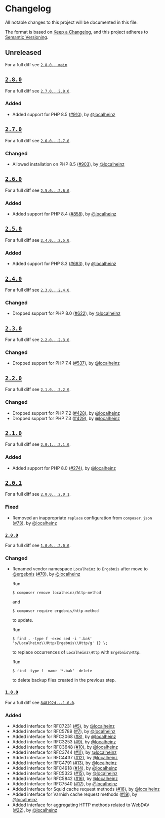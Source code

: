 # Changelog

All notable changes to this project will be documented in this file.

The format is based on [Keep a Changelog](https://keepachangelog.com/en/1.0.0/), and this project adheres to [Semantic Versioning](https://semver.org/spec/v2.0.0.html).

## Unreleased

For a full diff see [`2.8.0...main`][2.8.0...main].

## [`2.8.0`][2.8.0]

For a full diff see [`2.7.0...2.8.0`][2.7.0...2.8.0].

### Added

- Added support for PHP 8.5 ([#910]), by [@localheinz]

## [`2.7.0`][2.7.0]

For a full diff see [`2.6.0...2.7.0`][2.6.0...2.7.0].

### Changed

- Allowed installation on PHP 8.5 ([#903]), by [@localheinz]

## [`2.6.0`][2.6.0]

For a full diff see [`2.5.0...2.6.0`][2.5.0...2.6.0].

### Added

- Added support for PHP 8.4 ([#858]), by [@localheinz]

## [`2.5.0`][2.5.0]

For a full diff see [`2.4.0...2.5.0`][2.4.0...2.5.0].

### Added

- Added support for PHP 8.3 ([#693]), by [@localheinz]

## [`2.4.0`][2.4.0]

For a full diff see [`2.3.0...2.4.0`][2.3.0...2.4.0].

### Changed

- Dropped support for PHP 8.0 ([#622]), by [@localheinz]

## [`2.3.0`][2.3.0]

For a full diff see [`2.2.0...2.3.0`][2.2.0...2.3.0].

### Changed

- Dropped support for PHP 7.4 ([#537]), by [@localheinz]

## [`2.2.0`][2.2.0]

For a full diff see [`2.1.0...2.2.0`][2.1.0...2.2.0].

### Changed

- Dropped support for PHP 7.2 ([#428]), by [@localheinz]
- Dropped support for PHP 7.3 ([#429]), by [@localheinz]

## [`2.1.0`][2.1.0]

For a full diff see [`2.0.1...2.1.0`][2.0.1...2.1.0].

### Added

- Added support for PHP 8.0 ([#274]), by [@localheinz]

## [`2.0.1`][2.0.1]

For a full diff see [`2.0.0...2.0.1`][2.0.0...2.0.1].

### Fixed

- Removed an inappropriate `replace` configuration from `composer.json` ([#73]), by [@localheinz]

### [`2.0.0`][2.0.0]

For a full diff see [`1.0.0...2.0.0`][1.0.0...2.0.0].

### Changed

- Renamed vendor namespace `Localheinz` to `Ergebnis` after move to [@ergebnis] ([#70]), by [@localheinz]

  Run

  ```
  $ composer remove localheinz/http-method
  ```

  and


  ```
  $ composer require ergebnis/http-method
  ```

  to update.

  Run

  ```
  $ find . -type f -exec sed -i '.bak' 's/Localheinz\\Http/Ergebnis\\Http/g' {} \;
  ```

  to replace occurrences of `Localheinz\Http` with `Ergebnis\Http`.

  Run

  ```
  $ find -type f -name '*.bak' -delete
  ```

  to delete backup files created in the previous step.

### [`1.0.0`][1.0.0]

For a full diff see [`848192d...1.0.0`][848192d...1.0.0].

### Added

- Added interface for RFC7231 ([#5]), by [@localheinz]
- Added interface for RFC5789 ([#7]), by [@localheinz]
- Added interface for RFC2068 ([#8]), by [@localheinz]
- Added interface for RFC3253 ([#9]), by [@localheinz]
- Added interface for RFC3648 ([#10]), by [@localheinz]
- Added interface for RFC3744 ([#11]), by [@localheinz]
- Added interface for RFC4437 ([#12]), by [@localheinz]
- Added interface for RFC4791 ([#13]), by [@localheinz]
- Added interface for RFC4918 ([#14]), by [@localheinz]
- Added interface for RFC5323 ([#15]), by [@localheinz]
- Added interface for RFC5842 ([#16]), by [@localheinz]
- Added interface for RFC7540 ([#17]), by [@localheinz]
- Added interface for Squid cache request methods ([#18]), by [@localheinz]
- Added interface for Varnish cache request methods ([#19]), by [@localheinz]
- Added interface for aggregating HTTP methods related to WebDAV ([#22]), by [@localheinz]

[1.0.0]: https://github.com/ergebnis/http-method/releases/tag/1.0.0
[2.0.0]: https://github.com/ergebnis/http-method/releases/tag/2.0.0
[2.0.1]: https://github.com/ergebnis/http-method/releases/tag/2.0.1
[2.1.0]: https://github.com/ergebnis/http-method/releases/tag/2.1.0
[2.2.0]: https://github.com/ergebnis/http-method/releases/tag/2.2.0
[2.3.0]: https://github.com/ergebnis/http-method/releases/tag/2.3.0
[2.4.0]: https://github.com/ergebnis/http-method/releases/tag/2.4.0
[2.5.0]: https://github.com/ergebnis/http-method/releases/tag/2.5.0
[2.6.0]: https://github.com/ergebnis/http-method/releases/tag/2.6.0
[2.7.0]: https://github.com/ergebnis/http-method/releases/tag/2.7.0
[2.8.0]: https://github.com/ergebnis/http-method/releases/tag/2.8.0

[848192d...1.0.0]: https://github.com/ergebnis/http-method/compare/848192d...1.0.0
[1.0.0...2.0.0]: https://github.com/ergebnis/http-method/compare/1.0.0...2.0.0
[2.0.0...2.0.1]: https://github.com/ergebnis/http-method/compare/2.0.0...2.0.1
[2.0.1...2.1.0]: https://github.com/ergebnis/http-method/compare/2.0.1...2.1.0
[2.1.0...2.2.0]: https://github.com/ergebnis/http-method/compare/2.1.0...2.2.0
[2.2.0...2.3.0]: https://github.com/ergebnis/http-method/compare/2.2.0...2.3.0
[2.3.0...2.4.0]: https://github.com/ergebnis/http-method/compare/2.3.0...2.4.0
[2.4.0...2.5.0]: https://github.com/ergebnis/http-method/compare/2.4.0...2.5.0
[2.5.0...2.6.0]: https://github.com/ergebnis/http-method/compare/2.5.0...2.6.0
[2.6.0...2.7.0]: https://github.com/ergebnis/http-method/compare/2.6.0...2.7.0
[2.7.0...2.8.0]: https://github.com/ergebnis/http-method/compare/2.7.0...2.8.0
[2.8.0...main]: https://github.com/ergebnis/http-method/compare/2.8.0...main

[#5]: https://github.com/ergebnis/http-method/pull/5
[#7]: https://github.com/ergebnis/http-method/pull/7
[#8]: https://github.com/ergebnis/http-method/pull/8
[#9]: https://github.com/ergebnis/http-method/pull/9
[#10]: https://github.com/ergebnis/http-method/pull/10
[#11]: https://github.com/ergebnis/http-method/pull/11
[#12]: https://github.com/ergebnis/http-method/pull/12
[#13]: https://github.com/ergebnis/http-method/pull/13
[#14]: https://github.com/ergebnis/http-method/pull/14
[#15]: https://github.com/ergebnis/http-method/pull/15
[#16]: https://github.com/ergebnis/http-method/pull/16
[#17]: https://github.com/ergebnis/http-method/pull/17
[#18]: https://github.com/ergebnis/http-method/pull/18
[#19]: https://github.com/ergebnis/http-method/pull/19
[#22]: https://github.com/ergebnis/http-method/pull/22
[#70]: https://github.com/ergebnis/http-method/pull/70
[#73]: https://github.com/ergebnis/http-method/pull/70
[#274]: https://github.com/ergebnis/http-method/pull/274
[#428]: https://github.com/ergebnis/http-method/pull/428
[#429]: https://github.com/ergebnis/http-method/pull/429
[#537]: https://github.com/ergebnis/http-method/pull/537
[#622]: https://github.com/ergebnis/http-method/pull/622
[#693]: https://github.com/ergebnis/http-method/pull/693
[#858]: https://github.com/ergebnis/http-method/pull/858
[#903]: https://github.com/ergebnis/http-method/pull/903
[#910]: https://github.com/ergebnis/http-method/pull/910

[@ergebnis]: https://github.com/ergebnis
[@localheinz]: https://github.com/localheinz

